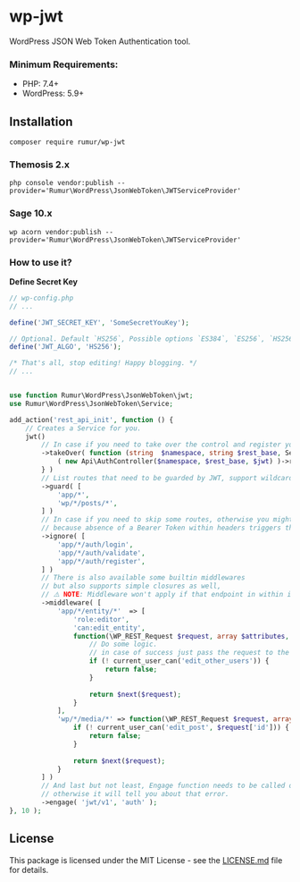 # wp-jwt
WordPress JSON Web Token Authentication tool.

### Minimum Requirements:
 - PHP: 7.4+
 - WordPress: 5.9+

## Installation

```composer require rumur/wp-jwt```

### Themosis 2.x
```php console vendor:publish --provider='Rumur\WordPress\JsonWebToken\JWTServiceProvider'```

### Sage 10.x
```wp acorn vendor:publish --provider='Rumur\WordPress\JsonWebToken\JWTServiceProvider'```

### How to use it?

**Define Secret Key**

```php
// wp-config.php
// ...

define('JWT_SECRET_KEY', 'SomeSecretYouKey');

// Optional. Default `HS256`, Possible options `ES384`, `ES256`, `HS256`, `HS384`, `HS512`, `RS256`, `RS384`, `RS512`, `EdDSA`. 
define('JWT_ALGO', 'HS256');

/* That's all, stop editing! Happy blogging. */
// ...
```

```php

use function Rumur\WordPress\JsonWebToken\jwt;
use Rumur\WordPress\JsonWebToken\Service;

add_action('rest_api_init', function () {
    // Creates a Service for you. 
    jwt()
        // In case if you need to take over the control and register your own routes.
        ->takeOver( function (string  $namespace, string $rest_base, Service $jwt ) {
            ( new Api\AuthController($namespace, $rest_base, $jwt) )->register_routes();
        } )
        // List routes that need to be guarded by JWT, support wildcards.
        ->guard( [ 
            'app/*',
            'wp/*/posts/*',
        ] )
        // In case if you need to skip some routes, otherwise you might get errors,
        // because absence of a Bearer Token within headers triggers that errors. 
        ->ignore( [
            'app/*/auth/login',
            'app/*/auth/validate',
            'app/*/auth/register',
        ] )
        // There is also available some builtin middlewares
        // but also supports simple closures as well,
        // ⚠️ NOTE: Middleware won't apply if that endpoint in within ignore list ⚠️ 
        ->middleware( [
            'app/*/entity/*'  => [
                'role:editor',
                'can:edit_entity',
                function(\WP_REST_Request $request, array $attributes, $next) {
                    // Do some logic.
                    // in case of success just pass the request to the next middleware
                    if (! current_user_can('edit_other_users')) {
                        return false;
                    }
                    
                    return $next($request);
                }
            ],
            'wp/*/media/*' => function(\WP_REST_Request $request, array $attributes, $next) {
                if (! current_user_can('edit_post', $request['id'])) {
                    return false;
                }
               
                return $next($request);
            }
        ] )
        // And last but not least, Engage function needs to be called on `rest_api_init` action,
        // otherwise it will tell you about that error. 
        ->engage( 'jwt/v1', 'auth' );
}, 10 );
```

## License
  This package is licensed under the MIT License - see the [LICENSE.md](https://github.com/rumur/wp-jwt/blob/master/LICENSE) file for details.
